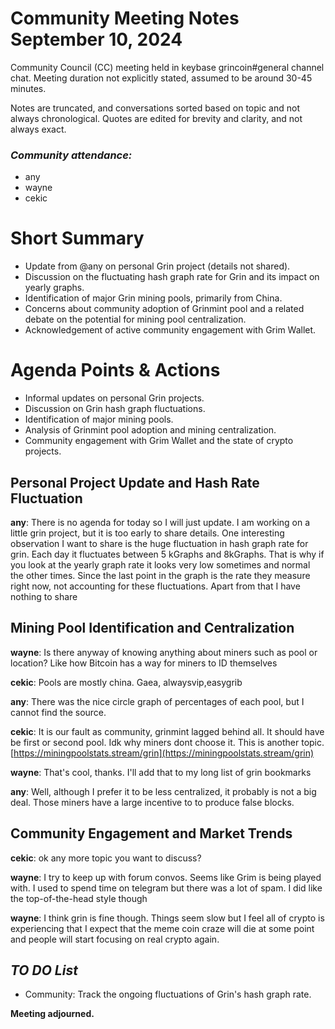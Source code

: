 # Community Meeting Notes September 10, 2024

Community Council (CC) meeting held in keybase grincoin#general channel chat. Meeting duration not explicitly stated, assumed to be around 30-45 minutes.

Notes are truncated, and conversations sorted based on topic and not always chronological. Quotes are edited for brevity and clarity, and not always exact.

### _Community attendance:_

* any
* wayne
* cekic

# Short Summary

-  Update from @any on personal Grin project (details not shared).
-  Discussion on the fluctuating hash graph rate for Grin and its impact on yearly graphs.
-  Identification of major Grin mining pools, primarily from China.
-  Concerns about community adoption of Grinmint pool and a related debate on the potential for mining pool centralization.
-  Acknowledgement of active community engagement with Grim Wallet.
# Agenda Points & Actions

*   Informal updates on personal Grin projects.
*   Discussion on Grin hash graph fluctuations.
*   Identification of major mining pools.
*   Analysis of Grinmint pool adoption and mining centralization.
*   Community engagement with Grim Wallet and the state of crypto projects.

## Personal Project Update and Hash Rate Fluctuation

__any__: There is no agenda for today so I will just update. I am working on a little grin project, but it is too early to share details.
One interesting observation I want to share is the huge fluctuation in hash graph rate for grin.
Each day it fluctuates between 5 kGraphs and 8kGraphs. That is why if you look at the yearly graph rate it looks very low sometimes and normal the other times. Since the last point in the graph is the rate they measure right now, not accounting for these fluctuations.
Apart from that I have nothing to share

## Mining Pool Identification and Centralization

__wayne__: Is there anyway of knowing anything about miners such as pool or location? Like how Bitcoin has a way for miners to ID themselves

__cekic__: Pools are mostly china.
Gaea, alwaysvip,easygrib

__any__: There was the nice circle graph of percentages of each pool, but I cannot find the source.

__cekic__: It is our fault as community, grinmint lagged behind all. It should have  be first or second pool. Idk why miners dont choose it. This is another topic.
[https://miningpoolstats.stream/grin](https://miningpoolstats.stream/grin)

__wayne__: That's cool, thanks. I'll add that to my long list of grin bookmarks

__any__: Well, although I prefer it to be less centralized, it probably is not a big deal. Those miners have a large incentive to to produce false blocks.

## Community Engagement and Market Trends

__cekic__: ok any more topic you want to discuss?

__wayne__: I try to keep up with forum convos. Seems like Grim is being played with.
I used to spend time on telegram but there was a lot of spam. I did like the top-of-the-head style though

__wayne__: I think grin is fine though. Things seem slow but I feel all of crypto is experiencing that
I expect that the meme coin craze will die at some point and people will start focusing on real crypto again.

## *TO DO List*

*   Community: Track the ongoing fluctuations of Grin's hash graph rate.


**Meeting adjourned.**
